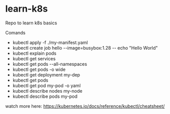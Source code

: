 # learn-k8s
Repo to learn k8s basics

Comands
- kubectl apply -f ./my-manifest.yaml
- kubectl create job hello --image=busybox:1.28 -- echo "Hello World"
- kubectl explain pods 
- kubectl get services                          
- kubectl get pods --all-namespaces            
- kubectl get pods -o wide                     
- kubectl get deployment my-dep              
- kubectl get pods                        
- kubectl get pod my-pod -o yaml  
- kubectl describe nodes my-node
- kubectl describe pods my-pod

watch more here: https://kubernetes.io/docs/reference/kubectl/cheatsheet/
